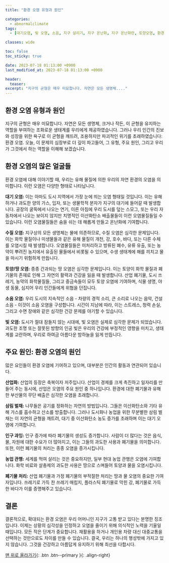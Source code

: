 ```yaml
---
title: "환경 오염 유형과 원인"

categories:
  - abnormalclimate
tags:
  - [대기오염, 빛 오염, 소음, 지구 살리기, 지구 온난화, 지구 온난화란, 토양오염, 환경오염, 환경오염 원인, 환경오염이란]

classes: wide

toc: false
toc_sticky: true

date: 2023-07-18 01:13:00 +0900
last_modified_at: 2023-07-18 01:13:00 +0900

header:
  teaser:
excerpt: "지구의 균형은 매우 미묘합니다. 자연은 모든 생명체...."
---
```


## 환경 오염 유형과 원인

지구의 균형은 매우 미묘합니다. 자연은 모든 생명체, 크거나 작든, 이 균형을 유지하는 역할을 부여하는 조화로운 생태계를 우리에게 제공하였습니다. 그러나 우리 인간의 진보와 성장을 위한 욕구로 이 균형을 깨뜨려, 조용하지만 파괴적인 위기를 초래하였습니다: 환경 오염. 오늘, 이 문제의 심장부로 더 깊이 파고들어, 그 유형, 주요 원인, 그리고 우리가 그것에서 하는 역할을 이해해 보겠습니다.

## 환경 오염의 많은 얼굴들

환경 오염에 대해 이야기할 때, 우리는 유해 물질에 의한 우리의 자연 환경의 오염을 의미합니다. 이런 오염은 다양한 형태로 나타납니다.

**대기 오염:** 이는 아마도 도시 지역에서 가장 눈에 띄는 오염 형태일 것입니다. 이는 유해하거나 과도한 양의 가스, 입자, 또는 생물학적 분자가 지구의 대기에 들어갈 때 발생합니다. 공장의 굴뚝에서 나오는 연기, 이른 아침에 우리 도시를 덮는 스모그, 또는 우리 자동차에서 나오는 보이지 않지만 치명적인 이산화탄소 배출물들이 이런 오염물질들일 수 있습니다. 이런 오염물질들은 숨을 쉬는 데 해롭게 만들고 온난화에 기여합니다.

**수질 오염:** 지구상의 모든 생명체는 물에 의존하므로, 수질 오염은 심각한 문제입니다. 이는 화학 물질이나 미생물들과 같은 유해 물질이 개천, 강, 호수, 바다, 또는 다른 수체를 오염시킬 때 발생합니다. 오염물질들은 미처리하고 방류된 폐수, 유류 유출, 또는 농약이 뿌려진 농지에서 유출된 물들에서 비롯될 수 있으며, 수생 생태계에 해를 끼치고 물을 마시기 위험하게 만듭니다.

**토양/땅 오염:** 종종 간과되는 땅 오염은 심각한 문제입니다. 이는 토양이 화학 물질과 폐기물의 존재로 인해 그 자연의 활력과 건강을 잃을 때 발생합니다. 산업 폐기물, 도시 쓰레기, 농약의 화학물질들, 그리고 중금속들이 모두 토양 오염에 기여하며, 식물 생명, 야생 동물, 심지어 우리 인간들에게 위협을 던집니다.

**소음 오염:** 우리 도시의 지속적인 소음 - 차량의 경적 소리, 큰 소리로 나오는 음악, 건설 소음 - 이것이 소음 오염을 구성합니다. 시간이 지남에 따라, 이는 스트레스, 청력 손실, 그리고 수면 장애와 같은 심각한 건강 문제를 야기할 수 있습니다.

**빛 오염:** 도시가 절대 잠들지 않는 시대에, 빛 오염은 실제로 심각한 문제가 되었습니다. 과도한 조명 또는 잘못된 방향의 인공 빛은 우리의 건강에 부정적인 영향을 미치고, 생태계를 교란하며, 우리로 하여금 아름다운 밤하늘을 잃게 만듭니다.

## 주요 원인: 환경 오염의 원인

많은 요인들이 환경 오염에 기여하고 있으며, 대부분은 인간의 활동과 연관되어 있습니다.

**산업화:** 산업의 등장은 축복이자 저주입니다. 산업이 경제를 크게 촉진하고 일자리를 만들어 주는 동시에, 산업은 오염의 주요 원인 중 하나입니다. 환경에 대한 폐기물과 유해한 부산물의 무단 배출은 심각한 오염을 초래합니다.

**삼림 벌채:** 나무들은 공기를 정화하는 자연의 방법입니다. 그들은 이산화탄소와 기타 유해 가스를 흡수하고 산소를 방출합니다. 그러나 도시화나 농업을 위한 무분별한 삼림 벌채는 이 자연의 균형을 깨트려, 대기 중 이산화탄소 농도 증가를 초래하며 이는 대기 오염에 기여합니다.

**인구 과잉:** 인구 증가에 따라 폐기물의 생성도 증가합니다. 사람이 더 많다는 것은 음식, 물, 자원에 대한 수요가 더 많아지고, 이는 그들의 과도한 사용과 폐기물을 의미합니다. 또한, 이런 폐기물의 처리는 종종 오염을 증가시킵니다.

**농업 관행:** 세계를 먹여 살리는 것은 중요하지만, 일부 현대 농업 관행은 오염에 기여합니다. 화학 비료와 살충제의 과도한 사용은 땅으로 스며들어 토양과 물을 오염시킵니다.

**폐기물 처리:** 산업 폐기물과 가정 폐기물의 부적절한 처리는 땅과 물 오염의 중요한 기여자입니다. 쓰레기로 가득 찬 쓰레기 매립지, 플라스틱 폐기물로 막힌 강, 폐기물로 가득한 바다가 이를 증명해주고 있습니다.


## 결론
결론적으로, 확대되는 환경 오염은 우리 어머니인 지구가 고통 받고 있다는 분명한 징조입니다. 이제는 상황의 심각성을 인정하고 오염을 줄이기 위해 의식적인 노력을 기울일 때입니다. 모든 작은 단계가 중요합니다. 재활용을 하거나 개인용 차량 대신 대중교통을 선택하는 것만으로도 차이를 만들 수 있습니다. 결국, 우리는 하나의 행성밖에 가지고 있지 않습니다. 그것을 건강하고 아름답게 유지하기 위해 최선을 다합시다.

[맨 위로 올라가기](#){: .btn .btn--primary }{: .align-right}